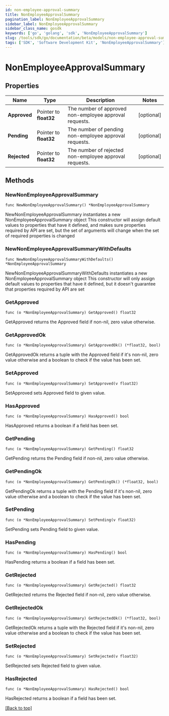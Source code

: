 ```yaml
---
id: non-employee-approval-summary
title: NonEmployeeApprovalSummary
pagination_label: NonEmployeeApprovalSummary
sidebar_label: NonEmployeeApprovalSummary
sidebar_class_name: gosdk
keywords: ['go', 'golang', 'sdk', 'NonEmployeeApprovalSummary'] 
slug: /tools/sdk/go/documentation/beta/models/non-employee-approval-summary
tags: ['SDK', 'Software Development Kit', 'NonEmployeeApprovalSummary']
---
```


# NonEmployeeApprovalSummary

## Properties

Name | Type | Description | Notes
------------ | ------------- | ------------- | -------------
**Approved** | Pointer to **float32** | The number of approved non-employee approval requests. | [optional] 
**Pending** | Pointer to **float32** | The number of pending non-employee approval requests. | [optional] 
**Rejected** | Pointer to **float32** | The number of rejected non-employee approval requests. | [optional] 

## Methods

### NewNonEmployeeApprovalSummary

`func NewNonEmployeeApprovalSummary() *NonEmployeeApprovalSummary`

NewNonEmployeeApprovalSummary instantiates a new NonEmployeeApprovalSummary object
This constructor will assign default values to properties that have it defined,
and makes sure properties required by API are set, but the set of arguments
will change when the set of required properties is changed

### NewNonEmployeeApprovalSummaryWithDefaults

`func NewNonEmployeeApprovalSummaryWithDefaults() *NonEmployeeApprovalSummary`

NewNonEmployeeApprovalSummaryWithDefaults instantiates a new NonEmployeeApprovalSummary object
This constructor will only assign default values to properties that have it defined,
but it doesn't guarantee that properties required by API are set

### GetApproved

`func (o *NonEmployeeApprovalSummary) GetApproved() float32`

GetApproved returns the Approved field if non-nil, zero value otherwise.

### GetApprovedOk

`func (o *NonEmployeeApprovalSummary) GetApprovedOk() (*float32, bool)`

GetApprovedOk returns a tuple with the Approved field if it's non-nil, zero value otherwise
and a boolean to check if the value has been set.

### SetApproved

`func (o *NonEmployeeApprovalSummary) SetApproved(v float32)`

SetApproved sets Approved field to given value.

### HasApproved

`func (o *NonEmployeeApprovalSummary) HasApproved() bool`

HasApproved returns a boolean if a field has been set.

### GetPending

`func (o *NonEmployeeApprovalSummary) GetPending() float32`

GetPending returns the Pending field if non-nil, zero value otherwise.

### GetPendingOk

`func (o *NonEmployeeApprovalSummary) GetPendingOk() (*float32, bool)`

GetPendingOk returns a tuple with the Pending field if it's non-nil, zero value otherwise
and a boolean to check if the value has been set.

### SetPending

`func (o *NonEmployeeApprovalSummary) SetPending(v float32)`

SetPending sets Pending field to given value.

### HasPending

`func (o *NonEmployeeApprovalSummary) HasPending() bool`

HasPending returns a boolean if a field has been set.

### GetRejected

`func (o *NonEmployeeApprovalSummary) GetRejected() float32`

GetRejected returns the Rejected field if non-nil, zero value otherwise.

### GetRejectedOk

`func (o *NonEmployeeApprovalSummary) GetRejectedOk() (*float32, bool)`

GetRejectedOk returns a tuple with the Rejected field if it's non-nil, zero value otherwise
and a boolean to check if the value has been set.

### SetRejected

`func (o *NonEmployeeApprovalSummary) SetRejected(v float32)`

SetRejected sets Rejected field to given value.

### HasRejected

`func (o *NonEmployeeApprovalSummary) HasRejected() bool`

HasRejected returns a boolean if a field has been set.


[[Back to top]](#) 


